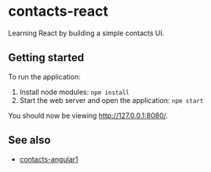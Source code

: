 # contacts-react

Learning React by building a simple contacts UI.

## Getting started

To run the application:

1. Install node modules: `npm install`
1. Start the web server and open the application: `npm start`

You should now be viewing http://127.0.0.1:8080/.

## See also

* [contacts-angular1](https://github.com/markhobson/contacts-angular1)
